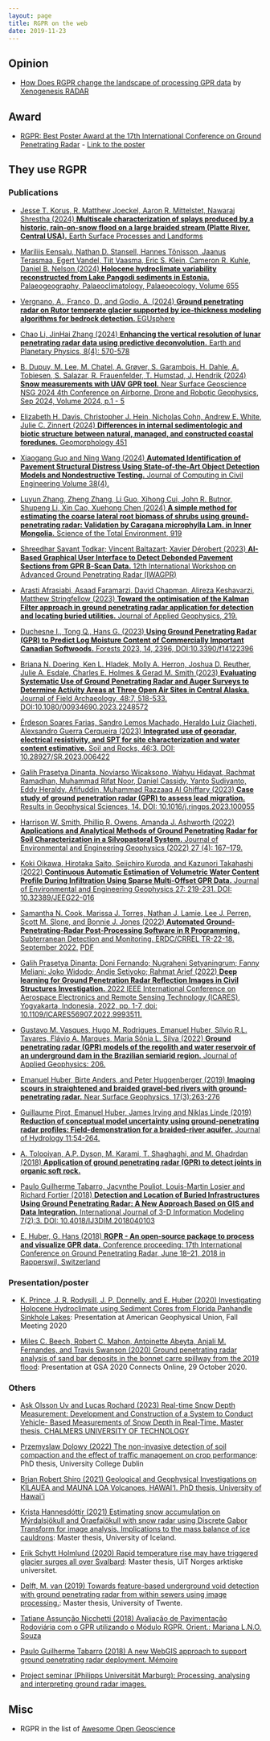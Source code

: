 ```yaml
---
layout: page
title: RGPR on the web
date: 2019-11-23
---
```


<!--
# RGPR: a free and open-source software package to process and visualise <acronym title="Ground Penetrating Radar">GPR</acronym> data
-->

## Opinion

* [How Does RGPR change the landscape of processing GPR data](http://xenogenesis.net/index.php/concrete-scan/41-rgpr-gpr-xenogenesis) by [Xenogenesis RADAR](http://xenogenesis.net/)


## Award

* [RGPR: Best Poster Award at the 17th International Conference on Ground Penetrating Radar](https://www.gpr2018.hsr.ch/index.php?id=18108) - [Link to the poster](https://emanuelhuber.github.io/publications/poster_2018_huber-and-hans_RGPR-new-open-source-package.pdf)

## They use RGPR

### Publications

* [Jesse T. Korus, R. Matthew Joeckel, Aaron R. Mittelstet, Nawaraj Shrestha (2024) **Multiscale characterization of splays produced by a historic, rain-on-snow flood on a large braided stream (Platte River, Central USA).** Earth Surface Processes and Landforms](https://doi.org/10.1002/esp.5997)

* [Mariliis Eensalu, Nathan D. Stansell, Hannes Tõnisson, Jaanus Terasmaa, Egert Vandel, Tiit Vaasma, Eric S. Klein, Cameron R. Kuhle, Daniel B. Nelson  (2024) **Holocene hydroclimate variability reconstructed from Lake Pangodi sediments in Estonia.** Palaeogeography, Palaeoclimatology, Palaeoecology, Volume 655](https://doi.org/10.1016/j.palaeo.2024.112531)

* [Vergnano, A., Franco, D., and Godio, A. (2024) **Ground penetrating radar on Rutor temperate glacier supported by ice-thickness modeling algorithms for bedrock detection.** EGUsphere](https://doi.org/10.5194/egusphere-2024-2569)

* [Chao Li, JinHai Zhang (2024) **Enhancing the vertical resolution of lunar penetrating radar data using predictive deconvolution.** Earth and Planetary Physics, 8(4): 570-578](https://doi.org/10.26464/epp2024042)

* [B. Dupuy, M. Lee, M. Chatel, A. Grøver, S. Garambois, H. Dahle, A. Tobiesen, S. Salazar, R. Frauenfelder, T. Humstad, J. Hendrik (2024) **Snow measurements with UAV GPR tool.** Near Surface Geoscience NSG 2024 4th Conference on Airborne, Drone and Robotic Geophysics, Sep 2024, Volume 2024, p.1 - 5](https://doi.org/10.3997/2214-4609.202420198)

* [Elizabeth H. Davis, Christopher J. Hein, Nicholas Cohn, Andrew E. White, Julie C. Zinnert (2024) **Differences in internal sedimentologic and biotic structure between natural, managed, and constructed coastal foredunes.** Geomorphology 451](https://doi.org/10.1016/j.geomorph.2024.109083)

* [Xiaogang Guo and Ning Wang (2024) **Automated Identification of Pavement Structural Distress Using State-of-the-Art Object Detection Models and Nondestructive Testing.** Journal of Computing in Civil Engineering Volume 38(4).](https://doi.org/10.1061/JCCEE5.CPENG-5864)

* [Luyun Zhang, Zheng Zhang, Li Guo, Xihong Cui, John R. Butnor, Shupeng Li, Xin Cao, Xuehong Chen (2024) **A simple method for estimating the coarse lateral root biomass of shrubs using ground-penetrating radar: Validation by Caragana microphylla Lam. in Inner Mongolia.** Science of the Total Environment, 919](https://doi.org/10.1016/j.scitotenv.2024.170897)

* [Shreedhar Savant Todkar; Vincent Baltazart; Xavier Dérobert (2023) **AI-Based Graphical User Interface to Detect Debonded Pavement Sections from GPR B-Scan Data.** 12th International Workshop on Advanced Ground Penetrating Radar (IWAGPR)](https://doi.org/10.1109/IWAGPR57138.2023.10329222)

* [Arasti Afrasiabi, Asaad Faramarzi, David Chapman, Alireza Keshavarzi, Matthew Stringfellow (2023) **Toward the optimisation of the Kalman Filter approach in ground penetrating radar application for detection and locating buried utilities.** Journal of Applied Geophysics, 219.](https://doi.org/10.1016/j.jappgeo.2023.105220)

* [Duchesne I., Tong Q., Hans G. (2023) **Using Ground Penetrating Radar (GPR) to Predict Log Moisture Content of Commercially Important Canadian Softwoods.** Forests 2023, 14, 2396, DOI:10.3390/f14122396](http://dx.doi.org/10.3390/f14122396)

* [Briana N. Doering, Ken L. Hladek, Molly A. Herron, Joshua D. Reuther, Julie A. Esdale, Charles E. Holmes & Gerad M. Smith (2023) **Evaluating Systematic Use of Ground Penetrating Radar and Auger Surveys to Determine Activity Areas at Three Open Air Sites in Central Alaska.** Journal of Field Archaeology, 48:7, 518-533. DOI:10.1080/00934690.2023.2248572](http://dx.doi.org/10.28927/SR.2023.006422)

* [Érdeson Soares Farias, Sandro Lemos Machado, Heraldo Luiz Giacheti, Alexsandro Guerra Cerqueira (2023) **Integrated use of georadar, electrical resistivity, and SPT for site characterization and water content estimative.** Soil and Rocks, 46:3. DOI: 10.28927/SR.2023.006422](http://dx.doi.org/10.28927/SR.2023.006422)

* [Galih Prasetya Dinanta, Noviarso Wicaksono, Wahyu Hidayat, Rachmat Ramadhan, Muhammad Rifat Noor, Daniel Cassidy, Yanto Sudiyanto, Eddy Heraldy,  Afifuddin, Muhammad Razzaaq Al Ghiffary (2023) **Case study of ground penetration radar (GPR) to assess lead migration.** Results in Geophysical Sciences, 14. DOI: 10.1016/j.ringps.2023.100055](https://doi.org/10.1016/j.ringps.2023.100055)

* [Harrison W. Smith, Phillip R. Owens, Amanda J. Ashworth (2022) **Applications and Analytical Methods of Ground Penetrating Radar for Soil Characterization in a Silvopastoral System.** Journal of Environmental and Engineering Geophysics (2022) 27 (4): 167–179.](https://doi.org/10.32389/JEEG22-001)

* [Koki Oikawa, Hirotaka Saito, Seiichiro Kuroda, and Kazunori Takahashi (2022) **Continuous Automatic Estimation of Volumetric Water Content Profile During Infiltration Using Sparse Multi-Offset GPR Data.** Journal of Environmental and Engineering Geophysics 27: 219-231. DOI: 10.32389/JEEG22-016](https://doi.org/10.32389/JEEG22-016)

* [Samantha N. Cook, Marissa J. Torres, Nathan J. Lamie, Lee J. Perren, Scott M. Slone, and Bonnie J. Jones (2022) **Automated Ground-Penetrating-Radar Post-Processing Software in R Programming.** Subterranean Detection and Monitoring. ERDC/CRREL TR-22-18. September 2022.](http://dx.doi.org/10.21079/11681/45621) [PDF](https://apps.dtic.mil/sti/pdfs/AD1181444.pdf)

* [Galih Prasetya Dinanta; Doni Fernando; Nugraheni Setyaningrum; Fanny Meliani; Joko Widodo; Andie Setiyoko; Rahmat Arief (2022) **Deep learning for Ground Penetration Radar Reflection Images in Civil Structures Investigation.** 2022 IEEE International Conference on Aerospace Electronics and Remote Sensing Technology (ICARES), Yogyakarta, Indonesia, 2022, pp. 1-7, doi: 10.1109/ICARES56907.2022.9993511.](http://dx.doi.org/10.1109/ICARES56907.2022.9993511) 


* [Gustavo M. Vasques, Hugo M. Rodrigues, Emanuel Huber, Sílvio R.L. Tavares, Flávio A. Marques, Maria Sônia L. Silva (2022) **Ground penetrating radar (GPR) models of the regolith and water reservoir of an underground dam in the Brazilian semiarid region.** Journal of Applied Geophysics: 206.](https://doi.org/10.1016/j.jappgeo.2022.104797)

* [Emanuel Huber, Birte Anders, and Peter Huggenberger (2019) **Imaging scours in straightened and braided gravel‐bed rivers with ground‐penetrating radar.** Near Surface Geophysics, 17(3):263-276](https://doi.org/10.1002/nsg.12042)

* [Guillaume Pirot, Emanuel Huber, James Irving and Niklas Linde (2019) **Reduction of conceptual model uncertainty using ground-penetrating radar profiles: Field-demonstration for a braided-river aquifer.** Journal of Hydrology 11:54-264.](https://doi.org/10.1016/j.jhydrol.2019.01.047)

* [A. Tolooiyan, A.P. Dyson, M. Karami, T. Shaghaghi, and M. Ghadrdan (2018) **Application of ground penetrating radar (GPR) to detect joints in organic soft rock.**](https://doi.org/10.1520/GTJ20170279)

* [Paulo Guilherme Tabarro, Jacynthe Pouliot, Louis-Martin Losier and Richard Fortier (2018) **Detection and Location of Buried Infrastructures Using Ground Penetrating Radar: A New Approach Based on GIS and Data Integration.** International Journal of 3-D Information Modeling 7(2):3. DOI: 10.4018/IJ3DIM.2018040103](https://doi.org/10.4018/IJ3DIM.2018040103)

* [E. Huber, G. Hans (2018) **RGPR - An open-source package to process and visualize GPR data.** Conference proceeding: 17th International Conference on Ground Penetrating Radar, June 18–21, 2018 in Rapperswil, Switzerland](https://emanuelhuber.github.io/publications/2018_huber-and-hans_RGPR-new-R-package_notes.pdf)

### Presentation/poster

* [K. Prince, J. R. Rodysill,  J. P. Donnelly, and E. Huber (2020) Investigating Holocene Hydroclimate using Sediment Cores from Florida Panhandle Sinkhole Lakes](https://ui.adsabs.harvard.edu/abs/2020AGUFMPP045..04P/abstract): Presentation at American Geophysical Union, Fall Meeting 2020


* [Miles C. Beech, Robert C. Mahon, Antoinette Abeyta, Anjali M. Fernandes, and Travis Swanson (2020) Ground penetrating radar analysis of sand bar deposits in the bonnet carre spillway from the 2019 flood](https://gsa.confex.com/gsa/2020AM/webprogram/Paper357507.html): Presentation at GSA 2020 Connects Online, 29 October 2020.



### Others

*  [Ask Olsson Uv and Lucas Rochard (2023) Real-time Snow Depth Measurement: Development and Construction of a System to Conduct Vehicle- Based Measurements of Snow Depth in Real-Time. Master thesis, CHALMERS UNIVERSITY OF TECHNOLOGY](http://hdl.handle.net/20.500.12380/306578)

* [Przemyslaw Dolowy (2022) The non-invasive detection of soil compaction and the effect of traffic management on crop performance](http://hdl.handle.net/10197/13337): PhD thesis, University College Dublin

* [Brian Robert Shiro (2021) Geological and Geophysical Investigations on KĪLAUEA and MAUNA LOA Volcanoes, HAWAI‘I. PhD thesis, University of Hawai'i](https://scholarspace.manoa.hawaii.edu/server/api/core/bitstreams/975bc8b7-11ce-4f02-a2c5-1ff9c9554939/content)

* [Krista Hannesdóttir (2021) Estimating snow accumulation on Mýrdalsjökull and Öraefajökull with snow radar using Discrete Gabor Transform for image analysis. Implications to the mass balance of ice cauldrons](http://hdl.handle.net/1946/37563): Master thesis, University of Iceland.

* [Erik Schytt Holmlund (2020) Rapid temperature rise may have triggered glacier surges all over Svalbard](https://munin.uit.no/handle/10037/21145): Master thesis, UiT Norges arktiske universitet.

*  [Delft, M. van (2019) Towards feature-based underground void detection with ground penetrating radar from within sewers using image processing.](https://essay.utwente.nl/79979/): Master thesis, University of Twente.

* [Tatiane Assunção Nicchetti (2018) Avaliação de Pavimentação Rodoviária com o GPR utilizando o Módulo RGPR. Orient.: Mariana L.N.O. Souza](http://www.cpgg.ufba.br/gr-geof/geo213/trabalhos-graducao/Tatiane-Nicchetti.pdf)

* [Paulo Guilherme Tabarro (2018) A new WebGIS approach to support ground penetrating radar deployment. Mémoire](https://corpus.ulaval.ca/jspui/bitstream/20.500.11794/33487/1/34965.pdf)

* [Project seminar (Philipps Universität Marburg): Processing, analysing and interpreting ground radar images. ](https://geomoer.github.io/moer-bsc-project-seminar-ground-radar/)

## Misc

* RGPR in the list of [Awesome Open Geoscience](https://github.com/softwareunderground/awesome-open-geoscience)

